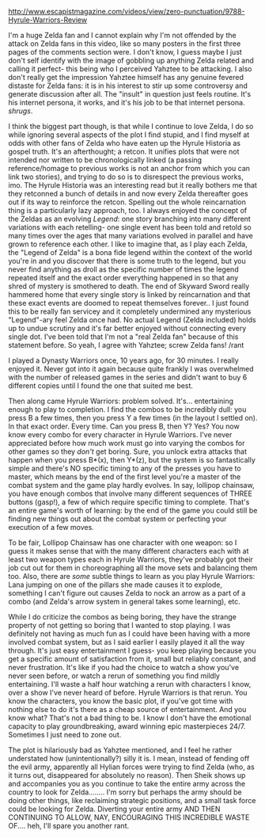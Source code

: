 <http://www.escapistmagazine.com/videos/view/zero-punctuation/9788-Hyrule-Warriors-Review>

I'm a huge Zelda fan and I cannot explain why I'm not offended by the attack on Zelda fans in this video, like so many posters in the first three pages of the comments section were. I don't know, I guess maybe I just don't self identify with the image of gobbling up anything Zelda related and calling it perfect- this being who I perceived Yahztee to be attacking. I also don't really get the impression Yahztee himself has any genuine fevered distaste for Zelda fans: it is in his interest to stir up some controversy and generate discussion after all. The "insult" in question just feels routine. It's his internet persona, it works, and it's his job to be that internet persona. *shrugs*.

<!-- more -->

I think the biggest part though, is that while I continue to love Zelda, I do so while ignoring several aspects of the plot I find stupid, and I find myself at odds with other fans of Zelda who have eaten up the Hyrule Historia as gospel truth. It's an afterthought; a retcon. It unifies plots that were not intended nor written to be chronologically linked (a passing reference/homage to previous works is not an anchor from which you can link two stories), and trying to do so is to disrespect the previous works, imo. The Hyrule Historia was an interesting read but it really bothers me that they retconned a bunch of details in and now every Zelda thereafter goes out if its way to reinforce the retcon. Spelling out the whole reincarnation thing is a particularly lazy approach, too. I always enjoyed the concept of the Zeldas as an evolving *Legend*: one story branching into many different variations with each retelling- one single event has been told and retold so many times over the ages that many variations evolved in parallel and have grown to reference each other. I like to imagine that, as I play each Zelda, the "Legend of Zelda" is a bona fide legend within the context of the world you're in and you discover that there is some truth to the legend, but you never find anything as droll as the specific number of times the legend repeated itself and the exact order everything happened in so that any shred of mystery is smothered to death. The end of Skyward Sword really hammered home that every single story is linked by reincarnation and that these exact events are doomed to repeat themselves forever.. I just found this to be really fan servicey and it completely undermined any mysterious "Legend"-ary feel Zelda once had. No actual Legend (Zelda included) holds up to undue scrutiny and it's far better enjoyed without connecting every single dot. I've been told that I'm not a "real Zelda fan" because of this statement before. So yeah, I agree with Yahztee; screw Zelda fans! /rant

I played a Dynasty Warriors once, 10 years ago, for 30 minutes. I really enjoyed it. Never got into it again because quite frankly I was overwhelmed with the number of released games in the series and didn't want to buy 6 different copies until I found the one that suited me best.

Then along came Hyrule Warriors: problem solved. It's... entertaining enough to play to completion. I find the combos to be incredibly dull: you press B a few times, then you press Y a few times (in the layout I settled on). In that exact order. Every time. Can you press B, then Y? Yes? You now know every combo for every character in Hyrule Warriors. I've never appreciated before how much work must go into varying the combos for other games so they *don't* get boring. Sure, you unlock extra attacks that happen when you press B*(x), then Y*(z), but the system is so fantastically simple and there's NO specific timing to any of the presses you have to master, which means by the end of the first level you're a master of the combat system and the game play hardly evolves. In say, lollipop chainsaw, you have enough combos that involve many different sequences of THREE buttons (gasp!), a few of which require specific timing to complete. That's an entire game's worth of learning: by the end of the game you could still be finding new things out about the combat system or perfecting your execution of a few moves.

To be fair, Lollipop Chainsaw has one character with one weapon: so I guess it makes sense that with the many different characters each with at least two weapon types each in Hyrule Warriors, they've probably got their job cut out for them in choreographing all the move sets and balancing them too. Also, there are *some* subtle things to learn as you play Hyrule Warriors: Lana jumping on one of the pillars she made causes it to explode, something I can't figure out causes Zelda to nock an arrow as a part of a combo (and Zelda's arrow system in general takes some learning), etc.

While I do criticize the combos as being boring, they have the strange property of not getting so boring that I wanted to stop playing. I was definitely not having as much fun as I could have been having with a more involved combat system, but as I said earlier I easily played it all the way through. It's just easy entertainment I guess- you keep playing because you get a specific amount of satisfaction from it, small but reliably constant, and never frustration. It's like if you had the choice to watch a show you've never seen before, or watch a rerun of something you find mildly entertaining. I'll waste a half hour watching a rerun with characters I know, over a show I've never heard of before. Hyrule Warriors is that rerun. You know the characters, you know the basic plot, if you've got time with nothing else to do it's there as a cheap source of entertainment. And you know what? That's not a bad thing to be. I know I don't have the emotional capacity to play groundbreaking, award winning epic masterpieces 24/7. Sometimes I just need to zone out.

The plot is hilariously bad as Yahztee mentioned, and I feel he rather understated how (unintentionally?) silly it is. I mean, instead of fending off the evil army, apparently all Hylian forces were trying to find Zelda (who, as it turns out, disappeared for absolutely no reason). Then Sheik shows up and accompanies you as you continue to take the entire army across the country to look for Zelda........ I'm sorry but perhaps the army should be doing other things, like reclaiming strategic positions, and a small task force could be looking for Zelda. Diverting your entire army AND THEN CONTINUING TO ALLOW, NAY, ENCOURAGING THIS INCREDIBLE WASTE OF.... heh, I'll spare you another rant.
